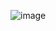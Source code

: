 ![image](https://user-images.githubusercontent.com/102294177/203162999-dabccb4d-21a4-4851-97ab-7867ef62a55c.png)

